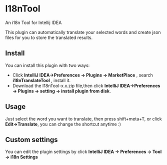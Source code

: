 # I18nTool
An i18n Tool for Intellij IDEA

This plugin can automatically translate your selected words and create json files for you to store the translated results.

## Install
You can install this plugin with two ways:

-  Click **IntelliJ IDEA->Preferences -> Plugins -> MarketPlace** , search **i18nTranslateTool** , install it.
-  Download the I18nTool-x.x.zip file,then click **IntelliJ IDEA->Preferences -> Plugins -> setting -> install plugin from disk**.

## Usage

Just select the word you want to translate, then press shift+meta+T, or click **Edit->Translate**, you can change the shortcut anytime :)

## Custom settings

You can edit the plugin settings by click **IntelliJ IDEA -> Preferences -> Tool -> i18n Settings**

